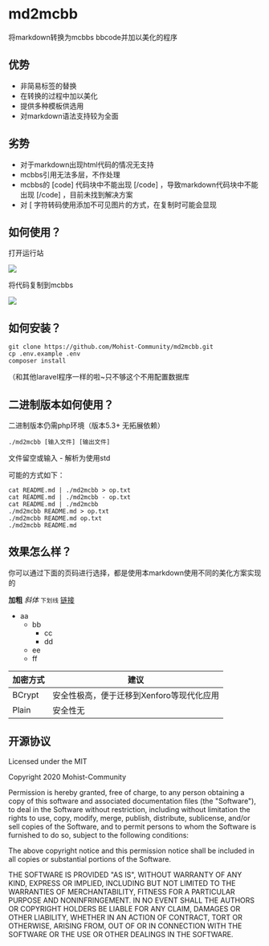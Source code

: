 # md2mcbb

将markdown转换为mcbbs bbcode并加以美化的程序

## 优势

- 非简易标签的替换
- 在转换的过程中加以美化
- 提供多种模板供选用
- 对markdown语法支持较为全面

## 劣势

- 对于markdown出现html代码的情况无支持
- mcbbs引用无法多层，不作处理
- mcbbs的 [code] 代码块中不能出现 [/code] ，导致markdown代码块中不能出现 [/code] ，目前未找到解决方案
- 对 [ 字符转码使用添加不可见图片的方式，在复制时可能会显现

## 如何使用？

打开运行站

![](https://s1.ax1x.com/2020/08/28/dTm9sO.md.png)

将代码复制到mcbbs

![](https://s1.ax1x.com/2020/08/28/dTnP10.md.png)

## 如何安装？

````shell script
git clone https://github.com/Mohist-Community/md2mcbb.git
cp .env.example .env
composer install
````

（和其他laravel程序一样的啦~只不够这个不用配置数据库

## 二进制版本如何使用？

二进制版本仍需php环境（版本5.3+ 无拓展依赖）
````shell script
./md2mcbb [输入文件] [输出文件]
````

文件留空或输入 - 解析为使用std

可能的方式如下：

````shell script
cat README.md | ./md2mcbb > op.txt
cat README.md | ./md2mcbb - op.txt
cat README.md | ./md2mcbb
./md2mcbb README.md > op.txt
./md2mcbb README.md op.txt
./md2mcbb README.md
````

## 效果怎么样？

你可以通过下面的页码进行选择，都是使用本markdown使用不同的美化方案实现的

**加粗** *斜体* `下划线` [链接](https://www.mcbbs.net)

- aa
  - bb
    - cc
    - dd
  - ee
  - ff

| 加密方式   |                                             建议 |
| ---------- | ----------------------------------------------- |
| BCrypt     |        安全性极高，便于迁移到Xenforo等现代化应用 |
| Plain      |                                         安全性无 |

## 开源协议

Licensed under the MIT

Copyright 2020 Mohist-Community

Permission is hereby granted, free of charge, to any person obtaining a copy of this software and associated documentation files (the "Software"), to deal in the Software without restriction, including without limitation the rights to use, copy, modify, merge, publish, distribute, sublicense, and/or sell copies of the Software, and to permit persons to whom the Software is furnished to do so, subject to the following conditions:

The above copyright notice and this permission notice shall be included in all copies or substantial portions of the Software.

THE SOFTWARE IS PROVIDED "AS IS", WITHOUT WARRANTY OF ANY KIND, EXPRESS OR IMPLIED, INCLUDING BUT NOT LIMITED TO THE WARRANTIES OF MERCHANTABILITY, FITNESS FOR A PARTICULAR PURPOSE AND NONINFRINGEMENT. IN NO EVENT SHALL THE AUTHORS OR COPYRIGHT HOLDERS BE LIABLE FOR ANY CLAIM, DAMAGES OR OTHER LIABILITY, WHETHER IN AN ACTION OF CONTRACT, TORT OR OTHERWISE, ARISING FROM, OUT OF OR IN CONNECTION WITH THE SOFTWARE OR THE USE OR OTHER DEALINGS IN THE SOFTWARE.
